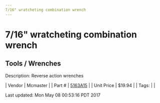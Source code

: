 ```yaml
---
7/16" wratcheting combination wrench
---
```


# 7/16" wratcheting combination wrench
## Tools / Wrenches
Description: 	Reverse action wrenches  

| Vendor | Mcmaster | 
| Part # | [5163A15](https://www.mcmaster.com/#5163A15) | 
| Unit Price | $19.94 | 
| Tags: |  | 

Last updated: Mon May 08 00:53:16 PDT 2017